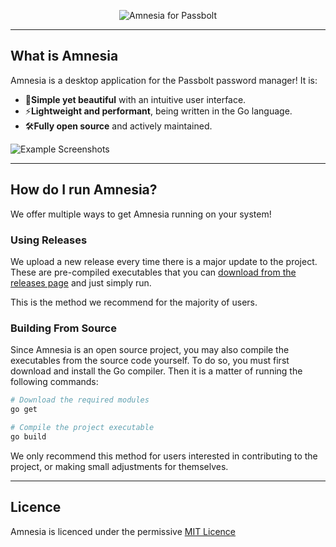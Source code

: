<p align="center">
  <img src="https://github.com/lenforiee/AmnesiaGUI/raw/main/assets/logo_readme.png" alt="Amnesia for Passbolt" />
</p>
<hr>

## What is Amnesia
Amnesia is a desktop application for the Passbolt password manager! It is:
- 🚀**Simple yet beautiful** with an intuitive user interface.
- ⚡️**Lightweight and performant**, being written in the Go language.
- 🛠**Fully open source** and actively maintained.

![Example Screenshots](https://user-images.githubusercontent.com/36131887/219877620-d3c0d9a3-335a-4fc9-ae3d-ff4e72516cd1.png)

<hr>

## How do I run Amnesia?
We offer multiple ways to get Amnesia running on your system!

### Using Releases
We upload a new release every time there is a major update to the project. These are pre-compiled executables that you can [download from the releases page](https://github.com/lenforiee/AmnesiaGUI/releases) and just simply run.

This is the method we recommend for the majority of users.

### Building From Source
Since Amnesia is an open source project, you may also compile the executables from the source code yourself.
To do so, you must first download and install the Go compiler. Then it is a matter of running the following commands:

```sh
# Download the required modules
go get

# Compile the project executable
go build
```

We only recommend this method for users interested in contributing to the project, or making small adjustments for themselves.

<hr>

## Licence
Amnesia is licenced under the permissive [MIT Licence](https://github.com/lenforiee/AmnesiaGUI/blob/main/LICENSE)
